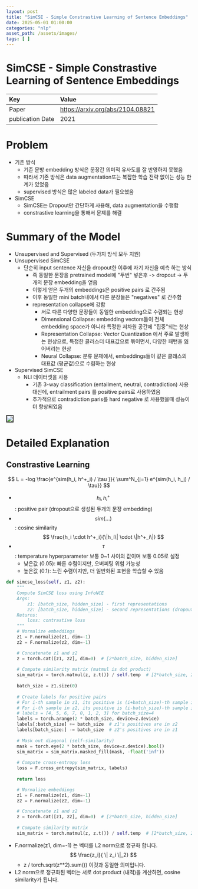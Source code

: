 ```yaml
---
layout: post
title: "SimCSE - Simple Constrastive Learning of Sentence Embeddings"
date: 2025-05-01 01:00:00
categories: "nlp"
asset_path: /assets/images/
tags: [ ]
---
```


# SimCSE - Simple Constrastive Learning of Sentence Embeddings

| Key              | Value                            |
|:-----------------|:---------------------------------|
| Paper            | https://arxiv.org/abs/2104.08821 |
| publication Date | 2021                             |

# Problem

- 기존 방식
    - 기존 문방 embedding 방식은 문장간 의미적 유사도를 잘 반영하지 못했음
    - 따라서 기존 방식은 data augmentation또는 복잡한 학습 전략 없이는 성능 한계가 있었음
    - supervised 방식은 많은 labeled data가 필요했음
- SimCSE
    - SimCSE는 Dropout만 간단하게 사용해, data augmentation을 수행함
    - constrastive learning을 통해서 문제를 해결

# Summary of the Model

- Unsupervised and Supervised (두가지 방식 모두 지원)
- Unsupervised SimCSE
    - 단순히 input sentence 자신을 dropout한 이후에 자기 자신을 예측 하는 방식
        - 즉 동일한 문장을 pretrained model에 "두번" 넣은후 -> dropout -> 두개의 문장 embedding을 얻음
        - 이렇게 얻은 두개의 embeddings은 positive pairs 로 간주됨
        - 이후 동일한 mini batch내에서 다른 문장들은 "negatives" 로 간주함
        - representation collapse에 강함
            - 서로 다른 다양한 문장들이 동일한 embedding으로 수렴되는 현상
            - Dimensional Collapse: embedding vectors들이 전체 embedding space가 아니라 특정한 저차원 공간에 "집중"되는 현상
            - Representation Collapse: Vector Quantization 에서 주로 발생하는 현상으로, 특정한 클러스터 대표값으로 묶이면서, 다양한 패턴을 잃어버리는 현상
            - Neural Collapse: 분류 문제에서, embeddings들이 같은 클래스의 대표값 (평균값)으로 수렴하는 현상
- Supervised SimCSE
    - NLI 데이터셋을 사용
        - 기존 3-way classification (entailment, neutral, contradiction) 사용 대신에, entrailment pairs 를 positive pairs로 사용하였음
        - 추가적으로 contradiction paris를 hard negative 로 사용했을때 성능이 더 향상되었음


<img src="{{ page.asset_path }}simcse-model.png" class="img-responsive img-rounded img-fluid center" style="border: 2px solid #333333">

# Detailed Explanation

## Constrastive Learning


$$ L = -log \frac{e^{sim(h_i, h^+_i) / \tau }}{ \sum^N_{j=1} e^{sim(h_i, h_j) / \tau}} $$

- $$ h_i, h^+_i $$ : positive pair (dropout으로 생성된 두개의 문장 embedding)
- $$ sim(...) $$ : cosine similarity $$ \frac{h_i \cdot h^+_i}{\|h_i\| \cdot \|h^+_i\|} $$
- $$ \tau $$ : temperature hyperparameter 보통 0~1 사이의 값이며 보통 0.05로 설정
  - 낮은값 (0.05): 빠른 수렴이지만, 오버피팅 위험 가능성
  - 높은값 (0.1): 느린 수렴이지만, 더 일반화된 표현을 학습할 수 있음


```python
def simcse_loss(self, z1, z2):
    """
    Compute SimCSE loss using InfoNCE
    Args:
        z1: [batch_size, hidden_size] - first representations
        z2: [batch_size, hidden_size] - second representations (dropout augmented)
    Returns:
        loss: contrastive loss
    """
    # Normalize embeddings
    z1 = F.normalize(z1, dim=-1)
    z2 = F.normalize(z2, dim=-1)

    # Concatenate z1 and z2
    z = torch.cat([z1, z2], dim=0)  # [2*batch_size, hidden_size]
    
    # Compute similarity matrix (matmul is dot product)
    sim_matrix = torch.matmul(z, z.t()) / self.temp  # [2*batch_size, 2*batch_size]
    
    batch_size = z1.size(0)
    
    # Create labels for positive pairs
    # For i-th sample in z1, its positive is (i+batch_size)-th sample in z2
    # For i-th sample in z2, its positive is (i-batch_size)-th sample in z1
    # labels = [4, 5, 6, 7, 0, 1, 2, 3] for batch_size=4
    labels = torch.arange(2 * batch_size, device=z.device)
    labels[:batch_size] += batch_size  # z1's positives are in z2
    labels[batch_size:] -= batch_size  # z2's positives are in z1
    
    # Mask out diagonal (self-similarity)
    mask = torch.eye(2 * batch_size, device=z.device).bool()
    sim_matrix = sim_matrix.masked_fill(mask, -float('inf'))
    
    # Compute cross-entropy loss
    loss = F.cross_entropy(sim_matrix, labels)
    
    return loss
```

```python
    # Normalize embeddings
    z1 = F.normalize(z1, dim=-1)
    z2 = F.normalize(z2, dim=-1)

    # Concatenate z1 and z2
    z = torch.cat([z1, z2], dim=0)  # [2*batch_size, hidden_size]
    
    # Compute similarity matrix
    sim_matrix = torch.matmul(z, z.t()) / self.temp  # [2*batch_size, 2*batch_size]
```
- F.normalize(z1, dim=-1) 는 벡터를 L2 norm으로 정규화 합니다. $$ \frac{z_i}{ \| z_i \|_2} $$
  - z / torch.sqrt(z**2).sum()) 이것과 동일한 의미입니다.
- L2 norm으로 정규화된 벡터는 서로 dot product (내적)을 계산하면, cosine similarity가 됩니다.
